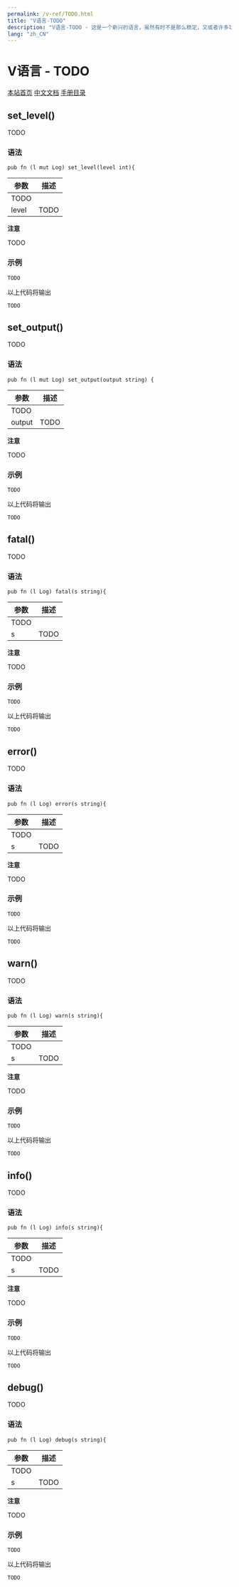 ```yaml
---
permalink: /v-ref/TODO.html
title: "V语言-TODO"
description: "V语言-TODO - 这是一个新兴的语言，虽然有时不是那么稳定，又或者许多功能还在实现途中，但是你不得不相信开源社区的强大！它来了，它改变着！ —— V lang"
lang: "zh_CN"
---
```

# V语言 - TODO

[本站首页](/)
[中文文档](/docs.html)
[手册目录](/menu/v.html)

## set_level()

TODO

### 语法

```
pub fn (l mut Log) set_level(level int){
```

参数|描述
---|---
 |TODO
level|TODO

**注意**

TODO

### 示例

```
TODO
```

以上代码将输出

```
TODO
```

## set_output()

TODO

### 语法

```
pub fn (l mut Log) set_output(output string) {
```

参数|描述
---|---
 |TODO
output|TODO

**注意**

TODO

### 示例

```
TODO
```

以上代码将输出

```
TODO
```

## fatal()

TODO

### 语法

```
pub fn (l Log) fatal(s string){
```

参数|描述
---|---
 |TODO
s|TODO

**注意**

TODO

### 示例

```
TODO
```

以上代码将输出

```
TODO
```

## error()

TODO

### 语法

```
pub fn (l Log) error(s string){
```

参数|描述
---|---
 |TODO
s|TODO

**注意**

TODO

### 示例

```
TODO
```

以上代码将输出

```
TODO
```

## warn()

TODO

### 语法

```
pub fn (l Log) warn(s string){
```

参数|描述
---|---
 |TODO
s|TODO

**注意**

TODO

### 示例

```
TODO
```

以上代码将输出

```
TODO
```

## info()

TODO

### 语法

```
pub fn (l Log) info(s string){
```

参数|描述
---|---
 |TODO
s|TODO

**注意**

TODO

### 示例

```
TODO
```

以上代码将输出

```
TODO
```

## debug()

TODO

### 语法

```
pub fn (l Log) debug(s string){
```

参数|描述
---|---
 |TODO
s|TODO

**注意**

TODO

### 示例

```
TODO
```

以上代码将输出

```
TODO
```
<script src="/script.js"></script>